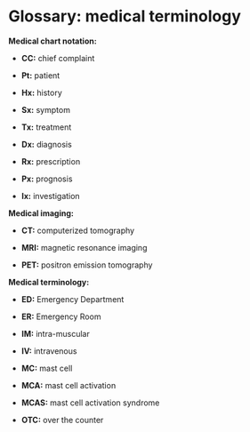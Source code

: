 # Glossary: medical terminology

**Medical chart notation:**

* **CC:** chief complaint

* **Pt:** patient

* **Hx:** history

* **Sx:** symptom

* **Tx:** treatment

* **Dx:** diagnosis

* **Rx:** prescription

* **Px:** prognosis

* **Ix:** investigation

**Medical imaging:**

* **CT:** computerized tomography

* **MRI:** magnetic resonance imaging

* **PET:** positron emission tomography

**Medical terminology:**

* **ED:** Emergency Department

* **ER:** Emergency Room

* **IM:** intra-muscular

* **IV:** intravenous

* **MC:** mast cell

* **MCA:** mast cell activation

* **MCAS:** mast cell activation syndrome

* **OTC:** over the counter
